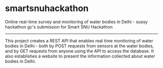 # smartsnuhackathon
Online real-time survey and monitoring of water bodies in Delhi - sussy hackathon gc's submission for Smart SNU Hackathon
<hr>
This project creates a REST API that enables real time monitoring of water bodies in Delhi - both by POST requests from sensors at the water bodies, and by GET requests from anyone using the API to access the database. It also establishes a website to present the information collected about water bodies in Delhi.

